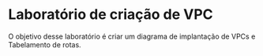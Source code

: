 # Laboratório de criação de VPC

O objetivo desse laboratório é criar um diagrama de implantação de VPCs e Tabelamento de rotas.
